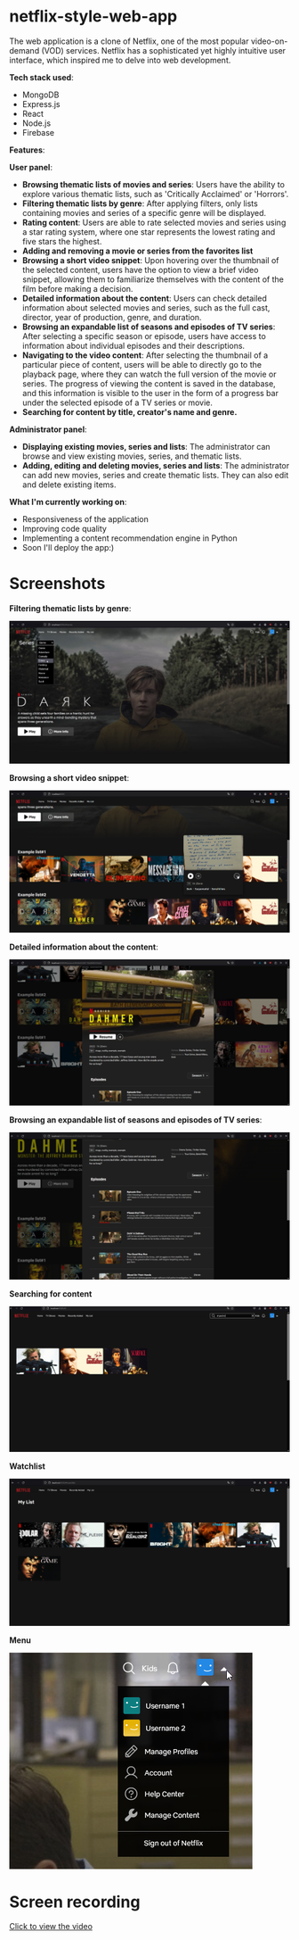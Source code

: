 ﻿# netflix-style-web-app
The web application is a clone of Netflix, one of the most popular video-on-demand (VOD) services. Netflix has a sophisticated yet highly intuitive user interface, which inspired me to delve into web development.

**Tech stack used**:
  - MongoDB
  - Express.js
  - React
  - Node.js
  - Firebase

**Features**:

**User panel**:
  - **Browsing thematic lists of movies and series**: Users have the ability to explore various thematic lists, such as 'Critically Acclaimed' or 'Horrors'.
  - **Filtering thematic lists by genre**: After applying filters, only lists containing movies and series of a specific genre will be displayed.
  - **Rating content**: Users are able to rate selected movies and series using a star rating system, where one star represents the lowest rating and five stars the highest.
  - **Adding and removing a movie or series from the favorites list**
  - **Browsing a short video snippet**: Upon hovering over the thumbnail of the selected content, users have the option to view a brief video snippet, allowing them to familiarize themselves with the content of the film before making a decision.
  - **Detailed information about the content**: Users can check detailed information about selected movies and series, such as the full cast, director, year of production, genre, and duration.
  - **Browsing an expandable list of seasons and episodes of TV series**: After selecting a specific season or episode, users have access to information about individual episodes and their descriptions.
  - **Navigating to the video content**: After selecting the thumbnail of a particular piece of content, users will be able to directly go to the playback page, where they can watch the full version of the movie or series. The progress of              viewing the content is saved in the database, and this information is visible to the user in the form of a progress bar under the selected episode of a TV series or movie.
  - **Searching for content by title, creator's name and genre.**

**Administrator panel**:
  - **Displaying existing movies, series and lists**: The administrator can browse and view existing movies, series, and thematic lists.
  - **Adding, editing and deleting movies, series and lists**: The administrator can add new movies, series and create thematic lists. They can also edit and delete existing items.

**What I'm currently working on**:
  - Responsiveness of the application
  - Improving code quality
  - Implementing a content recommendation engine in Python
  - Soon I'll deploy the app:)

# Screenshots
**Filtering thematic lists by genre**:

![Screenshot 1](screenshots/featured.jpg)

**Browsing a short video snippet**:

![Screenshot 2](screenshots/media%20lists%20+%20movie%20snippet.png)

**Detailed information about the content**:

![Screenshot 3](screenshots/series%20modal%231.png)

**Browsing an expandable list of seasons and episodes of TV series**:

![Screenshot 4](screenshots/series%20modal%232.png)

**Searching for content**

![Screenshot 5](screenshots/search.png)

**Watchlist**

![Screenshot 6](screenshots/watchlist.png)

**Menu**

![Screenshot 7](screenshots/menu.png)

# Screen recording

[Click to view the video](https://firebasestorage.googleapis.com/v0/b/netflix-15785.appspot.com/o/Timeline%201.mov?alt=media&token=7a191a36-3222-41cb-8129-b1c76d4397c6) 
